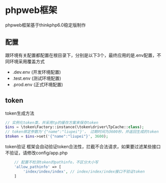 # phpweb框架
phpweb框架基于thinkphp6.0稳定版制作

## 配置
跟环境有关配置都配置在根目录下，分别是以下3个，最终应用的是.env配置，不同环境采用覆盖方式
- .dev.env (开发环境配置)
- .test.env (测试环境配置)
- .prod.env (正式环境配置)

## token
token生成方法
```php
// 实例化token类，并采用tp的缓存方案来保存token
$ins = \token\Factory::instance(\token\driver\TpCache::class);
// token绑定参数为'{"name":"liupei"}'， 过期时间为3600秒，并返回生成的token
$token = $ins->set('{"name":"liupei"}', 3600);
```

token验证
框架会自动验证token合法性，拦截不合法请求，如果要过滤某些接口不验证，请修改config/app.php
```php
    // 配置不检测token的pathinfo，不区分大小写
    'allow_pathinfo' => [
        'index/index/index', // index/index/index接口不验证token
    ]
```
